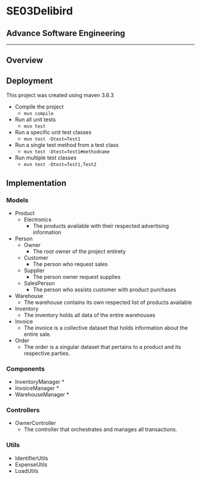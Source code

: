 # SE03Delibird
## Advance Software Engineering

---
## Overview

## Deployment
This project was created using maven 3.6.3

* Compile the project 
  * `mvn compile`
* Run all unit tests
  * `mvn test`
* Run a specific unit test classes
  * `mvn test -Dtest=Test1`
* Run a single test method from a test class
  * `mvn test -Dtest=Test1#methodname`
* Run multiple test classes
  * `mvn test -Dtest=Test1,Test2 `


## Implementation

### Models
* Product
  * Electronics
    * The products available with their respected advertising information
* Person
  * Owner
    * The root owner of the project entirety
  * Customer
    * The person who request sales
  * Supplier
    * The person owner request supplies
  * SalesPerson
    * The person who assists customer with product purchases
* Warehouse
  * The warehouse contains its own respected list of products available
* Inventory
  * The inventory holds all data of the entire warehouses
* Invoice
  * The invoice is a collective dataset that holds information about the entire sale.
* Order
  * The order is a singular dataset that pertains to a product and its respective parties.

### Components
* InventoryManager
  * 
* InvoiceManager
  * 
* WarehouseManager
  * 

### Controllers
* OwnerController
  * The controller that orchestrates and manages all transactions.

### Utils
* IdentifierUtils
* ExpenseUtils
* LoadUtils
